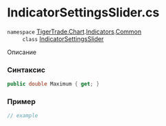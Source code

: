 
# IndicatorSettingsSlider.cs
`namespace` [TigerTrade.Chart](../../../../../TigerTrade.Chart.md).[Indicators](../../../../../TigerTrade.Chart/Indicators.md).[Common](../../../../../TigerTrade.Chart/Indicators/Common.md)  
&nbsp;&nbsp;&nbsp;&nbsp;&nbsp;&nbsp;&nbsp;&nbsp;&nbsp;`class` [IndicatorSettingsSlider](../../IndicatorSettingsSlider.cs.md)

Описание

### Синтаксис
```csharp
public double Maximum { get; }
```
### Пример  
```csharp
// example
```
